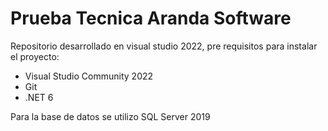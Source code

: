# Prueba Tecnica Aranda Software
Repositorio desarrollado en visual studio 2022, pre requisitos para instalar el proyecto:

* Visual Studio Community 2022
* Git
* .NET 6

Para la base de datos se utilizo SQL Server 2019

